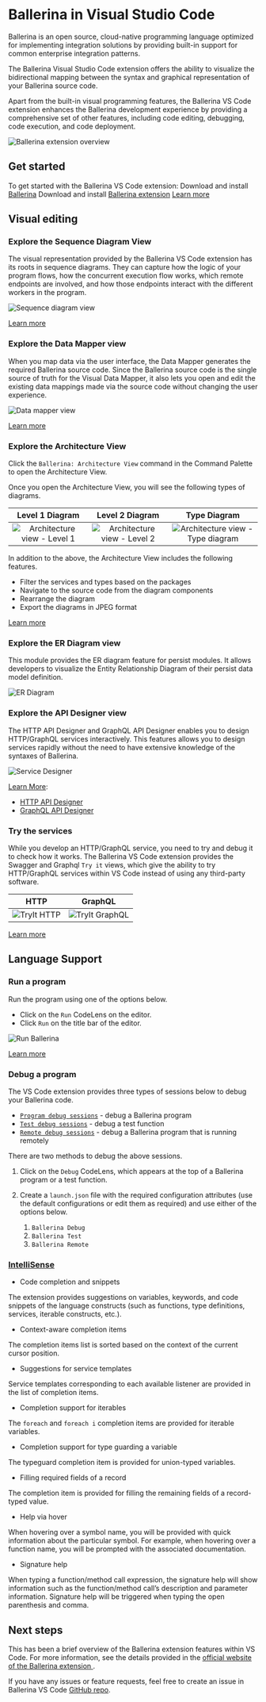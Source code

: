 # Ballerina in Visual Studio Code
Ballerina is an open source, cloud-native programming language optimized for implementing integration solutions by providing built-in support for common enterprise integration patterns.


The Ballerina Visual Studio Code extension offers the ability to visualize the bidirectional mapping between the syntax and graphical representation of your Ballerina source code.


Apart from the built-in visual programming features, the Ballerina VS Code extension enhances the Ballerina development experience by providing a comprehensive set of other features, including code editing, debugging, code execution, and code deployment.


![Ballerina extension overview](images/ballerina/intro.png)


## Get started


To get started with the Ballerina VS Code extension:
Download and install [Ballerina](https://ballerina.io/downloads/)
Download and install [Ballerina extension](https://marketplace.visualstudio.com/items?itemName=WSO2.ballerina)
[Learn more](https://wso2.com/ballerina/vscode/docs/)


## Visual editing
### Explore the Sequence Diagram View
The visual representation provided by the Ballerina VS Code extension has its roots in sequence diagrams. They can capture how the logic of your program flows, how the concurrent execution flow works, which remote endpoints are involved, and how those endpoints interact with the different workers in the program.


![Sequence diagram view](images/ballerina/sequence-diagram.png)


[Learn more](https://wso2.com/ballerina/vscode/docs/implement-the-code/sequence-diagram-view/)


### Explore the Data Mapper view
When you map data via the user interface, the Data Mapper generates the required Ballerina source code. Since the Ballerina source code is the single source of truth for the Visual Data Mapper, it also lets you open and edit the existing data mappings made via the source code without changing the user experience.


![Data mapper view](images/ballerina/datamapper.png)


[Learn more](https://wso2.com/ballerina/vscode/docs/implement-the-code/data-mapper/)


### Explore the Architecture View
Click the `Ballerina: Architecture View` command in the Command Palette to open the Architecture View.


Once you open the Architecture View, you will see the following types of diagrams.


Level 1 Diagram |Level 2 Diagram |Type Diagram
:-------------------------:|:-------------------------:|:-------------------------:
![Architecture view - Level 1](images/ballerina/architecture-level1.png) | ![Architecture view - Level 2](images/ballerina/architecture-level2.png) | ![Architecture view - Type diagram](images/ballerina/architecture-typediagram.png)




In addition to the above, the Architecture View includes the following features.


- Filter the services and types based on the packages
- Navigate to the source code from the diagram components
- Rearrange the diagram
- Export the diagrams in JPEG format


[Learn more](https://wso2.com/ballerina/vscode/docs/design-the-application/explore-the-architecture-view/)


### Explore the ER Diagram view


This module provides the ER diagram feature for persist modules. It allows developers to visualize the Entity Relationship Diagram of their persist data model definition.


![ER Diagram](images/ballerina/er-diagram.png)


### Explore the API Designer view
The HTTP API Designer and GraphQL API Designer enables you to design HTTP/GraphQL services interactively. This features allows you to design services rapidly without the need to have extensive knowledge of the syntaxes of Ballerina.


![Service Designer](images/ballerina/service-designer.png)

[Learn More](https://wso2.com/ballerina/vscode/docs/design-the-services):
- [HTTP API Designer](https://wso2.com/ballerina/vscode/docs/design-the-services/http-api-designer/)
- [GraphQL API Designer](https://wso2.com/ballerina/vscode/docs/design-the-services/graphql-api-designer/)


### Try the services
While you develop an HTTP/GraphQL service, you need to try and debug it to check how it works. The Ballerina VS Code extension provides the Swagger and Graphql `Try it` views, which give the ability to try HTTP/GraphQL services within VS Code instead of using any third-party software.


HTTP |GraphQL |
:-------------------------:|:-------------------------:|
![TryIt HTTP](images/ballerina/tryit-http.png) | ![TryIt GraphQL](images/ballerina/tryit-graphql.png)


[Learn more](https://wso2.com/ballerina/vscode/docs/try-the-services/)


## Language Support
### Run a program


Run the program using one of the options below.


- Click on the `Run` CodeLens on the editor.
- Click `Run` on the title bar of the editor.


![Run Ballerina](images/ballerina/run-ballerina.png)


[Learn more](https://www.google.com/url?q=https://wso2.com/ballerina/vscode/docs/run-a-program/&sa=D&source=docs&ust=1698893748095434&usg=AOvVaw2_Gl_ZOxQkvz-Y1WslTEok)


### Debug a program
The VS Code extension provides three types of sessions below to debug your Ballerina code.


- [`Program debug sessions`](https://wso2.com/ballerina/vscode/docs/debug-the-code/debug-sessions/#program-debug-sessions) - debug a Ballerina program
- [`Test debug sessions`](https://wso2.com/ballerina/vscode/docs/debug-the-code/debug-sessions/#test-debug-sessions) - debug a test function
- [`Remote debug sessions`](https://wso2.com/ballerina/vscode/docs/debug-the-code/debug-sessions/#remote-debug-sessions) - debug a Ballerina program that is running remotely

There are two methods to debug the above sessions.

1. Click on the `Debug` CodeLens, which appears at the top of a Ballerina program or a test function.

2. Create a `launch.json` file with the required configuration attributes (use the default configurations or edit them as required) and use either of the options below.
    1. `Ballerina Debug`
    2. `Ballerina Test`
    3. `Ballerina Remote`


### [IntelliSense](https://wso2.com/ballerina/vscode/docs/write-the-code/intellisense/)
- Code completion and snippets


The extension provides suggestions on variables, keywords, and code snippets of the language constructs (such as functions, type definitions, services, iterable constructs, etc.).


- Context-aware completion items


The completion items list is sorted based on the context of the current cursor position.


- Suggestions for service templates


Service templates corresponding to each available listener are provided in the list of completion items.


- Completion support for iterables


The `foreach` and `foreach i` completion items are provided for iterable variables.


- Completion support for type guarding a variable


The typeguard completion item is provided for union-typed variables.


- Filling required fields of a record


The completion item is provided for filling the remaining fields of a record-typed value.


- Help via hover


When hovering over a symbol name, you will be provided with quick information about the particular symbol. For example, when hovering over a function name, you will be prompted with the associated documentation.


- Signature help


When typing a function/method call expression, the signature help will show information such as the function/method call’s description and parameter information. Signature help will be triggered when typing the open parenthesis and comma.


## Next steps


This has been a brief overview of the Ballerina extension features within VS Code. For more information, see the details provided in the [official website of the Ballerina extension ](https://wso2.com/ballerina/vscode/docs/).


If you have any issues or feature requests, feel free to create an issue in Ballerina VS Code [GitHub repo](https://github.com/wso2/ballerina-vscode/issues).
